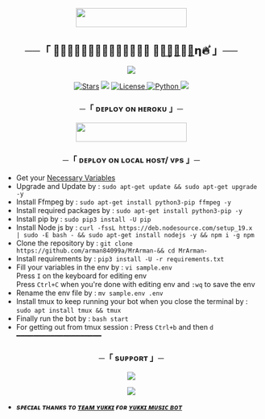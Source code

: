   <p align="center"><a href="https://t.me/Mr_Arman5"> <img src="https://img.shields.io/badge/Credit%20To%20Owner-darkred?style=for-the-badge" width="220" height="38.45"/></a></p>


<h2 align="center">
    ──「  𖽹⃯᪳᪳᪳𖾛〬〬〬〬〬𝗢𝝲𝝴 𝐀𝗿͢𝗺𝝰͟𝝰〬͟𝝶🔥᪳ 」──
</h2>

<p align="center">
  <img src="https://te.legra.ph/file/31660093269b2be99ae89.jpg">
</p>

<p align="center">
<a href="https://github.com/arman84099a/MrKrish-/stargazers"> <img src="https://img.shields.io/github/stars/arman84099a/MrArman-?color=black&logo=github&logoColor=black&style=for-the-badge" alt="Stars" /></a>
<a href="https://github.com/arman84099a/MrArman-/network/members"> <img src="https://img.shields.io/github/forks/arman84099a/MrArman-?color=black&logo=github&logoColor=black&style=for-the-badge" /></a>
<a href="https://github.com/arman84099a/MrArman-/blob/main/LICENSE"> <img src="https://img.shields.io/badge/License-MIT-blueviolet?style=for-the-badge" alt="License" /> </a>
<a href="https://www.python.org/"> <img src="https://img.shields.io/badge/Written%20in-Python-orange?style=for-the-badge&logo=python" alt="Python" /> </a>
<a href="https://github.com/arman84099a/MrArman-/commits/venombolteop"> <img src="https://img.shields.io/github/last-commit/arman84099a/MrArman-?color=blue&logo=github&logoColor=green&style=for-the-badge" /></a>
</p>


<h3 align="center">
    ─「 ᴅᴇᴩʟᴏʏ ᴏɴ ʜᴇʀᴏᴋᴜ 」─
</h3>

<p align="center"><a href="https://dashboard.heroku.com/new?template=https://github.com/krish84099a/MrKrish-"> <img src="https://img.shields.io/badge/Deploy%20On%20Heroku-blue?style=for-the-badge&logo=heroku" width="220" height="38.45"/></a></p>

<h3 align="center">
    ─「 ᴅᴇᴩʟᴏʏ ᴏɴ ʟᴏᴄᴀʟ ʜᴏsᴛ/ ᴠᴘs 」─
</h3>

- Get your [Necessary Variables](https://github.com/krish84099a/MrArman-/blob/main/sample.env)
- Upgrade and Update by :
`sudo apt-get update && sudo apt-get upgrade -y`
- Install Ffmpeg by :
`sudo apt-get install python3-pip ffmpeg -y`
- Install required packages by :
`sudo apt-get install python3-pip -y`
- Install pip by :
`sudo pip3 install -U pip`
- Install Node js by :
`curl -fssL https://deb.nodesource.com/setup_19.x | sudo -E bash - && sudo apt-get install nodejs -y && npm i -g npm`
- Clone the repository by :
`git clone https://github.com/arman84099a/MrArman-&& cd MrArman-`
- Install requirements by :
`pip3 install -U -r requirements.txt`
- Fill your variables in the env by :
`vi sample.env`<br>
Press `I` on the keyboard for editing env<br>
Press `Ctrl+C` when you're done with editing env and `:wq` to save the env<br>
- Rename the env file by :
`mv sample.env .env`
- Install tmux to keep running your bot when you close the terminal by :
`sudo apt install tmux && tmux`
- Finally run the bot by :
`bash start`
- For getting out from tmux session : Press `Ctrl+b` and then `d`<br>
━━━━━━━━━━━━━━━━━━━━

<h3 align="center">
    ─「 sᴜᴩᴩᴏʀᴛ 」─
</h3>

<p align="center">
<a href="https://https://t.me/speeds_net"><img src="https://img.shields.io/badge/-Support%20Group-blue.svg?style=for-the-badge&logo=Telegram"></a>
</p>

<p align="center">
<a href="https://t.me/Dil_Ka_Ehsaas"><img src="https://img.shields.io/badge/-Support%20Channel-blue.svg?style=for-the-badge&logo=Telegram"></a>
</p>

- <b> _sᴩᴇᴄɪᴀʟ ᴛʜᴀɴᴋs ᴛᴏ [ᴛᴇᴀᴍ ʏᴜᴋᴋɪ](https://github.com/TeamYukki) ғᴏʀ [ʏᴜᴋᴋɪ ᴍᴜsɪᴄ ʙᴏᴛ](https://github.com/TeamYukki/YukkiMusicBot)_ </b>
